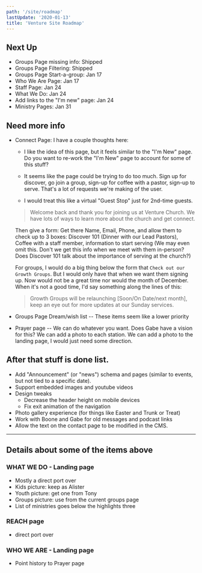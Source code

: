 ```yaml
---
path: '/site/roadmap'
lastUpdate: '2020-01-13'
title: 'Venture Site Roadmap'
---
```


## Next Up

-   Groups Page missing info: Shipped
-   Groups Page Filtering: Shipped
-   Groups Page Start-a-group: Jan 17
-   Who We Are Page: Jan 17
-   Staff Page: Jan 24
-   What We Do: Jan 24
-   Add links to the "I'm new" page: Jan 24
-   Ministry Pages: Jan 31

## Need more info

-   Connect Page: I have a couple thoughts here:

    -   I like the idea of this page, but it feels similar to the "I'm New" page. Do you want to re-work the "I'm New" page to account for some of this stuff?
    -   It seems like the page could be trying to do too much. Sign up for discover, go join a group, sign-up for coffee with a pastor, sign-up to serve. That's a lot of requests we're making of the user.

    -   I would treat this like a virtual "Guest Stop" just for 2nd-time guests.

    > Welcome back and thank you for joining us at Venture Church. We have lots of ways to learn more about the church and get connect.

    Then give a form: Get there Name, Email, Phone, and allow them to check up to 3 boxes: Discover 101 (Dinner with our Lead Pastors), Coffee with a staff member, information to start serving (We may even omit this. Don't we get this info when we meet with them in-person? Does Discover 101 talk about the importance of serving at the church?)

    For groups, I would do a big thing below the form that `Check out our Growth Groups`. But I would only have that when we want them signing up. Now would not be a great time nor would the month of December. When it's not a good time, I'd say something along the lines of this:

    > Growth Groups will be relaunching [Soon/On Date/next month], keep an eye out for more updates at our Sunday services.

-   Groups Page Dream/wish list -- These items seem like a lower priority
-   Prayer page -- We can do whatever you want. Does Gabe have a vision for this? We can add a photo to each station. We can add a photo to the landing page, I would just need some direction.

## After that stuff is done list.

-   Add "Announcement" (or "news") schema and pages (similar to events, but not tied to a specific date).
-   Support embedded images and youtube videos
-   Design tweaks
    -   Decrease the header height on mobile devices
    -   Fix exit animation of the navigation
-   Photo gallery experience (for things like Easter and Trunk or Treat)
-   Work with Boone and Gabe for old messages and podcast links
-   Allow the text on the contact page to be modified in the CMS.

---

## Details about some of the items above

### WHAT WE DO - Landing page

-   Mostly a direct port over
-   Kids picture: keep as Alister
-   Youth picture: get one from Tony
-   Groups picture: use from the current groups page
-   List of ministries goes below the highlights three

### REACH page

-   direct port over

### WHO WE ARE - Landing page

-   Point history to Prayer page
